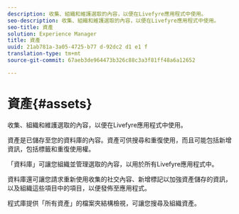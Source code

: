 ```yaml
---
description: 收集、組織和維護選取的內容，以便在Livefyre應用程式中使用。
seo-description: 收集、組織和維護選取的內容，以便在Livefyre應用程式中使用。
seo-title: 資產
solution: Experience Manager
title: 資產
uuid: 21ab781a-3a05-4725-b77 d-92dc2 d1 e1 f
translation-type: tm+mt
source-git-commit: 67aeb3de964473b326c88c3a3f81ff48a6a12652

---
```



# 資產{#assets}

收集、組織和維護選取的內容，以便在Livefyre應用程式中使用。

資產是已儲存至您的資料庫的內容。資產可供搜尋和重復使用，而且可能包括新增資訊，包括標籤和重復使用權。

「資料庫」可讓您組織並管理選取的內容，以用於所有Livefyre應用程式中。

資料庫還可讓您請求重新使用收集的社交內容、新增標記以加強資產儲存的資訊，以及組織這些項目中的項目，以便發佈至應用程式。

程式庫提供「所有資產」的檔案夾結構檢視，可讓您搜尋及組織資產。
